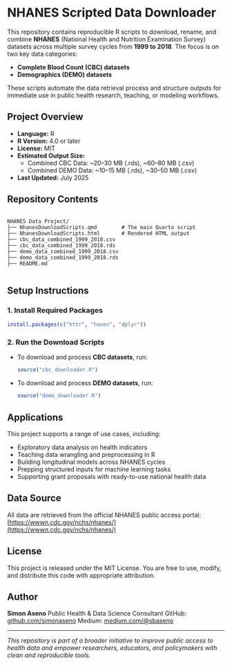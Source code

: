 # NHANES Scripted Data Downloader

This repository contains reproducible R scripts to download, rename, and combine **NHANES** (National Health and Nutrition Examination Survey) datasets across multiple survey cycles from **1999 to 2018**. The focus is on two key data categories:

- **Complete Blood Count (CBC) datasets**
- **Demographics (DEMO) datasets**

These scripts automate the data retrieval process and structure outputs for immediate use in public health research, teaching, or modeling workflows.

## Project Overview

- **Language:** R  
- **R Version:** 4.0 or later  
- **License:** MIT  
- **Estimated Output Size:**  
  - Combined CBC Data: ~20–30 MB (.rds), ~60–80 MB (.csv)  
  - Combined DEMO Data: ~10–15 MB (.rds), ~30–50 MB (.csv)  
- **Last Updated:** July 2025

## Repository Contents

```

NHANES Data Project/
├── NhanesDownloadScripts.qmd        # The main Quarto script
├── NhanesDownloadScripts.html       # Rendered HTML output
├── cbc_data_combined_1999_2018.csv
├── cbc_data_combined_1999_2018.rds
├── demo_data_combined_1999_2018.csv
├── demo_data_combined_1999_2018.rds
├── README.md


````

## Setup Instructions

### 1. Install Required Packages

```r
install.packages(c("httr", "haven", "dplyr"))
````

### 2. Run the Download Scripts

* To download and process **CBC datasets**, run:

  ```r
  source("cbc_downloader.R")
  ```

* To download and process **DEMO datasets**, run:

  ```r
  source("demo_downloader.R")
  ```

## Applications

This project supports a range of use cases, including:

* Exploratory data analysis on health indicators
* Teaching data wrangling and preprocessing in R
* Building longitudinal models across NHANES cycles
* Prepping structured inputs for machine learning tasks
* Supporting grant proposals with ready-to-use national health data

## Data Source

All data are retrieved from the official NHANES public access portal:
[https://wwwn.cdc.gov/nchs/nhanes/](https://wwwn.cdc.gov/nchs/nhanes/)

## License

This project is released under the MIT License.
You are free to use, modify, and distribute this code with appropriate attribution.

## Author

**Simon Aseno**
Public Health & Data Science Consultant
GitHub: [github.com/simonaseno](https://github.com/simonaseno)
Medium: [medium.com/@sbaseno](https://medium.com/@sbaseno)


---

*This repository is part of a broader initiative to improve public access to health data and empower researchers, educators, and policymakers with clean and reproducible tools.*

